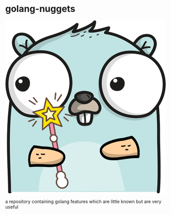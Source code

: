 # golang-nuggets
![alt text](https://github.com/danish-mehmood/golang-nuggets/blob/main/gopher.png)

a repository containing golang features which are little known but are very useful
